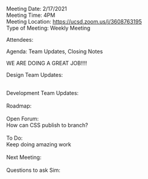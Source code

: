 Meeting Date: 2/17/2021 <br />
Meeting Time: 4PM <br />
Meeting Location: https://ucsd.zoom.us/j/3608763195 <br />
Type of Meeting: Weekly Meeting <br />

Attendees: <br />

Agenda: Team Updates, Closing Notes <br />

WE ARE DOING A GREAT JOB!!!!

Design Team Updates: <br />

<br />
Development Team Updates: <br />

<br />
Roadmap: <br />

<br />
Open Forum: <br />
How can CSS publish to branch? <br />

<br />
To Do: <br />
Keep doing amazing work <br />

<br />
Next Meeting: <br />

<br />
Questions to ask Sim: <br />
